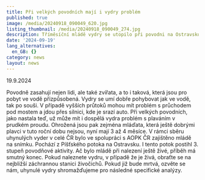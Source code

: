```yaml
---
title: Při velkých povodních mají i vydry problém
published: true
image: /media/20240918_090049_620.jpg
listing_thumbnail: /media/20240918_090049_274.jpg
description: Tříměsíční mládě vydry se utopilo při povodni na Ostravsku.
date: '2024-09-19'
lang_alternatives:
  en_GB: {}
category: news
layout: news
---
```

19.9.2024

Povodně zasahují nejen lidi, ale také zvířata, a to i taková, která jsou pro pobyt ve vodě přizpůsobená. Vydry se umí dobře pohybovat jak ve vodě, tak po souši. V případě vyšších průtoků mohou mít problém s průchodem pod mostem a jdou přes silnici, kde je srazí auto. Při velkých povodních, jako nastala teď, už může mít i dospělá vydra problém s plaváním v prudkém proudu. Ohrožená jsou pak zejména mláďata, která ještě dobrými plavci v tuto roční dobu nejsou, nyní mají 3 až 4 měsíce. V rámci sběru uhynulých vyder v  celé ČR bylo ve spolupráci s AOPK ČR zajištěno mládě na snímku. Pochází z Píšťského potoka na Ostravsku. I tento potok postihl 3. stupeň povodňové aktivity. Ač bylo mládě při nalezení ještě živé, příběh má smutný konec. Pokud naleznete vydru, v případě že je živá, obraťte se na nejbližší záchrannou stanici živočichů. Pokud již bude mrtvá, ozvěte se nám, uhynulé vydry shromažďujeme pro následné specifické analýzy.
